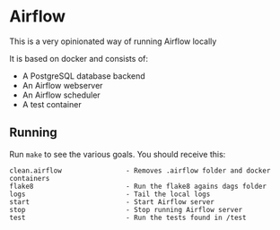 # Airflow
This is a very opinionated way of running Airflow locally

It is based on docker and consists of:

- A PostgreSQL database backend
- An Airflow webserver
- An Airflow scheduler
- A test container

## Running
Run `make` to see the various goals. You should receive this:
```
clean.airflow                - Removes .airflow folder and docker containers
flake8                       - Run the flake8 agains dags folder
logs                         - Tail the local logs
start                        - Start Airflow server
stop                         - Stop running Airflow server
test                         - Run the tests found in /test
```
